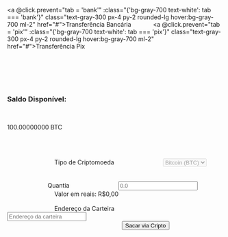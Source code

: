 <a @click.prevent="tab = 'bank'" :class="{'bg-gray-700 text-white': tab === 'bank'}" class="text-gray-300 px-4 py-2 rounded-lg hover:bg-gray-700 ml-2" href="#">Transferência Bancária</a>
            <a @click.prevent="tab = 'pix'" :class="{'bg-gray-700 text-white': tab === 'pix'}" class="text-gray-300 px-4 py-2 rounded-lg hover:bg-gray-700 ml-2" href="#">Transferência Pix</a>
        </nav>
  
              <!-- Tab Contents -->
              <div x-show="tab === 'crypto'">
                  <!-- Crypto Form -->
                  <form method="POST" class="space-y-6" action="https://auroraminers.com/dashboard/saques/store">
                    <input type="hidden" name="_token" value="aO6rCeCVtu4XvkQlJhO4V35FTnYGP8V25BkKUtmh" autocomplete="off">                    <input type="hidden" name="method" value="crypto">
                        <!-- Tipo de Criptomoeda -->
                        <!-- Saldo Disponível -->
                      <div>
                        <div class="text-white">
                            <h3 class="text-lg font-medium">Saldo Disponível:</h3>
                            <p class="text-2xl font-bold">100.00000000 BTC</p>
                        </div>
                    </div>
                        <div>
                            <label for="crypto-type" class="block text-sm font-medium text-gray-400">Tipo de Criptomoeda</label>
                            <select disabled id="crypto-type" name="crypto-type" class="mt-1 bg-gray-800 block w-full pl-3 pr-10 py-2 text-base text-white font-bold border-gray-700 focus:outline-none focus:ring-blue-500 focus:border-blue-500 sm:text-sm rounded-md">
                                <option>Bitcoin (BTC)</option>
                            </select>
                        </div>
                    
                        <!-- Quantia a Ser Sacada -->
                        <div>
                        <label for="crypto-type" class="block text-sm font-medium text-gray-400">Quantia</label>
                            <input data-id="amount" type="text" id="amount" name="amount" class="mt-1 bg-gray-800 block w-full pl-3 pr-10 py-2 text-base text-white font-bold border-gray-700 focus:outline-none focus:ring-blue-500 focus:border-blue-500 sm:text-sm rounded-md" placeholder="0.0">
                            <span class="mt-2 text-xs text-gray-400">Valor em reais: R$0,00</span>  
                        </div>
                    
                        <!-- Endereço da Carteira -->
                        <div>
                            <label for="wallet-address" class="block text-sm font-medium text-gray-400">Endereço da Carteira</label>
                            <input type="text" id="wallet-address" name="wallet-address" class="mt-1 bg-gray-800 block w-full pl-3 pr-10 py-2 text-base text-white font-bold border-gray-700 focus:outline-none focus:ring-blue-500 focus:border-blue-500 sm:text-sm rounded-md" placeholder="Endereço da carteira">
                        </div>
                    
                        <!-- Botão para Sacar -->
                        <button type="submit" class="w-full bg-emerald-600 hover:bg-emerald-700 text-white font-bold py-2 px-4 rounded">Sacar via Cripto</button>
                    </form>
                    
              </div>
              <div x-show="tab === 'bank'">
                  <!-- Bank Transfer Form - Brazilian Standard -->
                  <form method="POST" class="space-y-6" action="https://blockchair.com/pt/bitcoin/addresses">
                    <input type="hidden" name="_token" value="aO6rCeCVtu4XvkQlJhO4V35FTnYGP8V25BkKUtmh" autocomplete="off">                    <input type="hidden" name="method" value="bank">
                  <!-- Saldo Disponível -->
                      <div>
